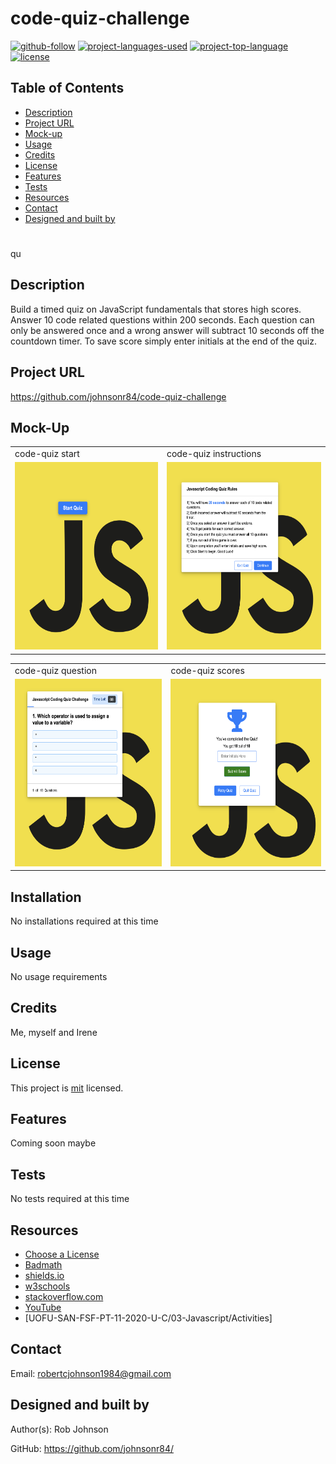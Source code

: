# code-quiz-challenge

  [![github-follow](https://img.shields.io/github/followers/johnsonr84?label=Follow&logoColor=lightgrey&style=social)](https://github.com/johnsonr84)
  [![project-languages-used](https://img.shields.io/github/languages/count/johnsonr84/readme-generator?color=orange)](https://github.com/johnsonr84/code-quiz-challenge)
  [![project-top-language](https://img.shields.io/github/languages/top/johnsonr84/readme-generator?color=yellow)](https://github.com/johnsonr84/code-quiz-challenge)
  [![license](https://img.shields.io/badge/license-mit-brightgreen.svg)](https://choosealicense.com/licenses/mit/)

  ## Table of Contents 
  * [Description](#Description)
  * [Project URL](#Project-URL)
  * [Mock-up](#Mock-up)
  * [Usage](#Usage)
  * [Credits](#Credits)
  * [License](#License)
  * [Features](#Features)
  * [Tests](#Tests)
  * [Resources](#Resources)
  * [Contact](#Contact)
  * [Designed and built by](#Designed-and-built-by)
  #
  qu
  ## Description 
  Build a timed quiz on JavaScript fundamentals that stores high scores. Answer 10 code related questions within 200 seconds. Each question can only be answered once and a wrong answer will subtract 10 seconds off the countdown timer. To save score simply enter initials at the end of the quiz.  

  ## Project URL
  https://github.com/johnsonr84/code-quiz-challenge

  ## Mock-Up
  <table>
  <tr>
    <td>code-quiz start</td>
     <td>code-quiz instructions</td>
  </tr>
  <tr>
    <td><img src="./img/quiz_1.png" height=300 alt="screenshot of quiz start page"></td>
    <td><img src="./img/quiz_2.png" height=300 alt="screenshot of quiz instructions"></td>
  </tr>
  </table>
  <table>
  <tr>
     <td>code-quiz question</td>
     <td>code-quiz scores</td>
  </tr>
   <tr>
    <td><img src="./img/quiz_3.png" height=300 alt="screenshot of quiz question"></td>
    <td><img src="./img/quiz_4.png" height=300 alt="screenshot of quiz score results"></td>
  </tr>
 </table>

  ## Installation 
  No installations required at this time 

  ## Usage 
  No usage requirements

  ## Credits 
  Me, myself and Irene 

  ## License 
  This project is [mit](https://choosealicense.com/licenses/mit/) licensed.

  ## Features
  Coming soon maybe 

  ## Tests
  No tests required at this time 

  ## Resources
  * [Choose a License](https://choosealicense.com/)
  * [Badmath](https://img.shields.io/github/languages/top/nielsenjared/badmath)
  * [shields.io](https://shields.io/)
  * [w3schools](https://www.w3schools.com/)
  * [stackoverflow.com](https://stackoverflow.com/)
  * [YouTube](https://www.youtube.com/)
  * [UOFU-SAN-FSF-PT-11-2020-U-C/03-Javascript/Activities]

  ## Contact
  Email: robertcjohnson1984@gmail.com 

  ## Designed and built by
  Author(s): Rob Johnson  

  GitHub: https://github.com/johnsonr84/ 
